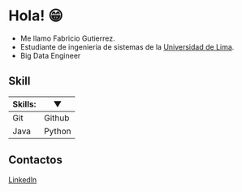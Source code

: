 # Hola! 😁
- Me llamo Fabricio Gutierrez.
- Estudiante de ingenieria de sistemas de la [Universidad de Lima](https://www.ulima.edu.pe/).
- Big Data Engineer

## Skill  
|Skills:|▼ | 
|---|----|
|Git|Github|
|Java | Python|

## Contactos 
[Linkedln](https://www.linkedin.com/in/fabricio-stefano-guti%C3%A9rrez-rosales-1746a21b9/)
